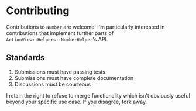 Contributing
====================

Contributions to `Number` are welcome! I'm particularly interested in
contributions that implement further parts of `ActionView::Helpers::NumberHelper`'s
API.

## Standards

1. Submissions must have passing tests
2. Submissions must have complete documentation
3. Discussions must be courteous

I retain the right to refuse to merge functionality which isn't obviously
useful beyond your specific use case. If you disagree, fork away.
